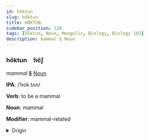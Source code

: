 ```yaml
---
id: hôktun
slug: hôktun
title: HÔKTUN
sidebar_position: 128
tags: [hôktun, Noun, Mongolic, Biology, Biology 102]
description: mammal § Noun
---
```


### hôktun&emsp;<span kind="abugida">ɂ̑ıc̃ʃ</span>

*mammal* **§** [Noun](../../tags/Noun)

**IPA**: /ˈhok.tʌn/

**Verb**: to be a mammal

**Noun**: mammal

**Modifier**: mammal-related

<details>
    <summary>Origin</summary>
    Mongolian хөхтөн xöxtön [xoxtəŋ]<br/>
    <em>Mongolic Language Family</em>
</details>